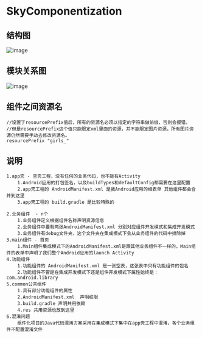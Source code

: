 # SkyComponentization

## 结构图

 ![image](https://github.com/skyJinc/SkyComponentization/blob/master/picture/1.png)

## 模块关系图

![image](https://github.com/skyJinc/SkyComponentization/blob/master/picture/2.png)


## 组件之间资源名
    //设置了resourcePrefix值后，所有的资源名必须以指定的字符串做前缀，否则会报错。
    //但是resourcePrefix这个值只能限定xml里面的资源，并不能限定图片资源，所有图片资源仍然需要手动去修改资源名。
    resourcePrefix "girls_"


## 说明

    1.app壳 - 空壳工程，没有任何的业务代码，也不能有Activity 
	    1.Android应用的打包签名，以及buildTypes和defaultConfig都需要在这里配置
	    2.app壳工程的 AndroidManifest.xml 是我Android应用的根表单 其他组件都会合并到这里
	    3.app壳工程的 build.gradle 是比较特殊的
	    
    2.业务组件  - n个
	    1.业务组件定义根据组件名称声明资源信息
	    2.业务组件中要有两张AndroidManifest.xml 分别对应组件开发模式和集成开发模式
	    3.业务组件有debug文件夹，这个文件夹在集成模式下会从业务组件的代码中排除掉
    3.main组件 - 首页
        1.Main组件集成模式下的AndroidManifest.xml是跟其他业务组件不一样的，Main组件的表单中声明了我们整个Android应用的launch Activity
    4.功能组件
	    1.功能组件的 AndroidManifest.xml 是一张空表，这张表中只有功能组件的包名
	    2.功能组件不管是在集成开发模式下还是组件开发模式下属性始终是：    com.android.library
    5.common公共组件
	    1.具有部分功能组件的属性
	    2.AndroidManifest.xml  声明权限
	    3.build.gradle 声明共用依赖
	    4.res 共用资源也放到这里
    6.混淆问题
        组件化项目的Java代码混淆方案采用在集成模式下集中在app壳工程中混淆，各个业务组件不配置混淆文件